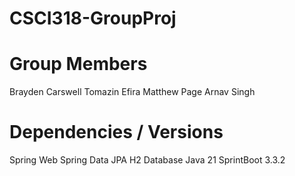 # CSCI318-GroupProj

# Group Members
Brayden Carswell
Tomazin Efira
Matthew Page
Arnav Singh

# Dependencies / Versions
Spring Web
Spring Data JPA
H2 Database
Java 21
SprintBoot 3.3.2
